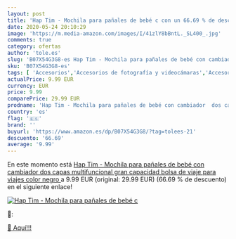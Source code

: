 ```yaml
---
layout: post
title: 'Hap Tim - Mochila para pañales de bebé c con un 66.69 % de descuento'
date: 2020-05-24 20:10:29
image: 'https://m.media-amazon.com/images/I/41zlY8bBntL._SL400_.jpg'
comments: true
category: ofertas
author: 'tole.es'
slug: 'B07X54G3G8-es Hap Tim - Mochila para pañales de bebé con cambiador dos...'
sku: 'B07X54G3G8-es'
tags: [ 'Accesorios','Accesorios de fotografía y videocámaras','Accesorios para portátiles y netbooks','Bolsas y fundas para cámaras compactas','Bolsas y fundas para cámaras digitales','Bolsas y fundas para cámaras,  videocámaras y prismáticos','Bolsas y fundas para portátiles y netbooks','Electrónica','Fotografía y videocámaras','Informática','Mochilas para portátiles y netbooks','mochila', ]
actualPrice: 9.99 EUR
currency: EUR
price: 9.99
comparePrice: 29.99 EUR
prodname: 'Hap Tim - Mochila para pañales de bebé con cambiador  dos capas  multifuncional  gran capacidad  bolsa de viaje para viajes  color negro '
country: 'es'
flag: '🇪🇸'
brand: ''
buyurl: 'https://www.amazon.es/dp/B07X54G3G8/?tag=tolees-21'
descuento: '66.69'
average: '9.99'
---
```


En este momento está [Hap Tim - Mochila para pañales de bebé con cambiador  dos capas  multifuncional  gran capacidad  bolsa de viaje para viajes  color negro ](https://www.amazon.es/dp/B07X54G3G8/?tag=tolees-21) a 9.99 EUR (original: 29.99 EUR) (66.69 %  de descuento) en el siguiente enlace!

[![Hap Tim - Mochila para pañales de bebé c](https://m.media-amazon.com/images/I/41zlY8bBntL._SL400_.jpg)](https://www.amazon.es/dp/B07X54G3G8/?tag=tolees-21)

🔎:


[🛒 Aquí!!!](https://www.amazon.es/dp/B07X54G3G8/?tag=tolees-21)
